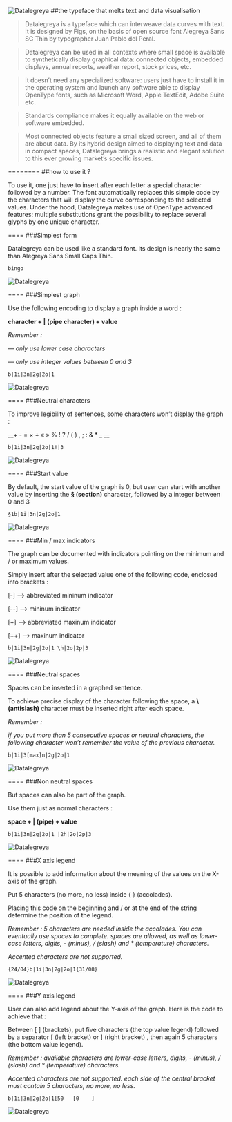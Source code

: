 ![Datalegreya](http://www.figs-lab.com/datalegreya/readme_title.png)
##the typeface that melts text and data visualisation

>Datalegreya is a typeface which can interweave data curves with text. It is designed by Figs, on the basis of open source font Alegreya Sans SC Thin by typographer Juan Pablo del Peral. 

>Datalegreya can be used in all contexts where small space is available to synthetically display graphical data: connected objects, embedded displays, annual reports, weather report, stock prices, etc.
>It doesn’t need any specialized software: users just have to install it in the operating system and launch any software able to display OpenType fonts, such as Microsoft Word, Apple TextEdit, Adobe Suite etc. 
>Standards compliance makes it equally available on the web or software embedded.>Most connected objects feature a small sized screen, and all of them are about data. By its hybrid design aimedto displaying text and data in compact spaces, Datalegreya brings a realistic and elegant solution to this ever growing market’s specific issues.

========
##how to use it ?
To use it, one just have to insert after each letter a special character followed by a number. The font automatically replaces this simple code by the characters that will display the curve corresponding to the selected values.Under the hood, Datalegreya makes use of OpenType advanced features: multiple substitutions grant the possibility to replace several glyphs by one unique character.

====###Simplest form
Datalegreya can be used like a standard font. Its design is  nearly the same than Alegreya Sans Small Caps Thin.
	bingo
![Datalegreya](http://www.figs-lab.com/datalegreya/readme-12.png)
====###Simplest graph
Use the following encoding to display a graph inside a word : __character  +  | (pipe character)  +  value__*Remember :*
*— only use lower case characters*
*— only use integer values between 0 and 3*
	b|1i|3n|2g|2o|1
![Datalegreya](http://www.figs-lab.com/datalegreya/readme-13.png)

====###Neutral characters
To improve legibility of sentences, some characters won’t display the graph : __+ - = × ÷ «   » % ! ? / (   ) , ; : & * _ __
	b|1i|3n|2g|2o|1!|3
![Datalegreya](http://www.figs-lab.com/datalegreya/readme-14.png)

====###Start value
By default, the start value of the graph is 0, but user can start with another value by inserting the __§ (section)__ character, followed by a integer between 0 and 3
	§1b|1i|3n|2g|2o|1
![Datalegreya](http://www.figs-lab.com/datalegreya/readme-15.png)


====###Min / max indicators
The graph can be documented with indicators pointing on the minimum and / or maximum values.
Simply insert after the selected value one of the following code, enclosed into brackets :
[-] --> abbreviated mininum indicator
[--] --> mininum indicator
[+] --> abbreviated maxinum indicator
[++] --> maxinum indicator
	b|1i|3n|2g|2o|1 \h|2o|2p|3
![Datalegreya](http://www.figs-lab.com/datalegreya/readme-16.png)


====###Neutral spaces
Spaces can be inserted in a graphed sentence.
To achieve precise display of the character following the space, a __\ (antislash)__ character must be inserted right after each space.
*Remember :* 
*if you put more than 5 consecutive spaces or neutral characters, the following character won’t remember the value of the previous character.*
	b|1i|3[max]n|2g|2o|1
![Datalegreya](http://www.figs-lab.com/datalegreya/readme-17.png)
====###Non neutral spaces
But spaces can also be part of the graph. 
Use them just as normal characters :
__space + | (pipe) + value__
	b|1i|3n|2g|2o|1 |2h|2o|2p|3
![Datalegreya](http://www.figs-lab.com/datalegreya/readme-18.png)
====###X axis legend
It is possible to add information about the meaning of the values on the X-axis of the graph.
Put 5 characters (no more, no less) inside { } (accolades). 
Placing this code on the beginning and / or at the end of the string determine the position of the legend.
*Remember :**5 characters are needed inside the accolades. You can eventually use spaces to complete.**spaces are allowed, as well as lower-case letters, digits, - (minus), / (slash) and ° (temperature) characters.*
*Accented characters are not supported.*	{24/04}b|1i|3n|2g|2o|1{31/08}
![Datalegreya](http://www.figs-lab.com/datalegreya/readme-19.png)
====###Y axis legend
User can also add legend about the Y-axis of the graph. Here is the code to achieve that :
Between [ ] (brackets), put five characters (the top value legend) followed by a separator [ (left bracket) or ] (right bracket) , then again 5 characters (the bottom value legend). 
*Remember :**available characters are lower-case letters, digits, - (minus), / (slash) and ° (temperature) characters.*
*Accented characters are not supported.**each side of the central bracket must contain 5 characters, no more, no less.*	b|1i|3n|2g|2o|1[50   [0    ]
![Datalegreya](http://www.figs-lab.com/datalegreya/readme-20.png)